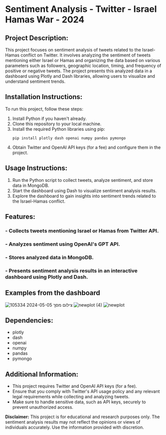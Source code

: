 # Sentiment Analysis - Twitter - Israel Hamas War - 2024

## Project Description:
This project focuses on sentiment analysis of tweets related to the Israel-Hamas conflict on Twitter. It involves analyzing the sentiment of tweets mentioning either Israel or Hamas and organizing the data based on various parameters such as followers, geographic location, timing, and frequency of positive or negative tweets. The project presents this analyzed data in a dashboard using Plotly and Dash libraries, allowing users to visualize and understand sentiment trends.

## Installation Instructions:
To run this project, follow these steps:
1. Install Python if you haven't already.
2. Clone this repository to your local machine.
3. Install the required Python libraries using pip:
   ```
   pip install plotly dash openai numpy pandas pymongo
   ```
4. Obtain Twitter and OpenAI API keys (for a fee) and configure them in the project.

## Usage Instructions:
1. Run the Python script to collect tweets, analyze sentiment, and store data in MongoDB.
2. Start the dashboard using Dash to visualize sentiment analysis results.
3. Explore the dashboard to gain insights into sentiment trends related to the Israel-Hamas conflict.

## Features:
###   - Collects tweets mentioning Israel or Hamas from Twitter API.
###   - Analyzes sentiment using OpenAI's GPT API.
###   - Stores analyzed data in MongoDB.
###   - Presents sentiment analysis results in an interactive dashboard using Plotly and Dash.

## Examples from the dashboard
![צילום מסך 2024-05-05 105334](https://github.com/zitrinboim/Twitter_Sentiment_Analysis_Dashboard_Israel_Hamas_War_2024/assets/91831329/deead9e5-6e68-43d5-9522-37bd36b830ee)
![newplot (4)](https://github.com/zitrinboim/Twitter_Sentiment_Analysis_Dashboard_Israel_Hamas_War_2024/assets/91831329/2f25499d-daea-4bb6-9b82-c65ed65f51a9)
![newplot](https://github.com/zitrinboim/Twitter_Sentiment_Analysis_Dashboard_Israel_Hamas_War_2024/assets/91831329/e5d88e5a-dd54-4f38-a98b-29925c39caf8)

## Dependencies:
- plotly
- dash
- openai
- numpy
- pandas
- pymongo

## Additional Information:
- This project requires Twitter and OpenAI API keys (for a fee).
- Ensure that you comply with Twitter's API usage policy and any relevant legal requirements while collecting and analyzing tweets.
- Make sure to handle sensitive data, such as API keys, securely to prevent unauthorized access.

**Disclaimer:** This project is for educational and research purposes only. The sentiment analysis results may not reflect the opinions or views of individuals accurately. Use the information provided with discretion.


